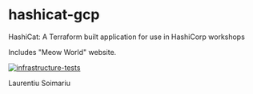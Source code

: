 # hashicat-gcp
HashiCat: A Terraform built application for use in HashiCorp workshops

Includes "Meow World" website.

[![infrastructure-tests](https://github.com/hashicorp/hashicat-gcp/actions/workflows/infrastructure-tests.yml/badge.svg)](https://github.com/hashicorp/hashicat-gcp/actions/workflows/infrastructure-tests.yml)

Laurentiu Soimariu